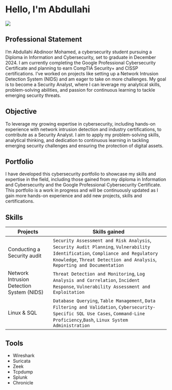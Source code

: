 # Hello, I'm Abdullahi
<a href="https://www.linkedin.com/in/abdullahi-mohamed-6bab022b6"><img src="https://img.shields.io/badge/-LinkedIn-0072b1?&style=for-the-badge&logo=linkedin&logoColor=white" /></a>


## Professional Statement 

I’m Abdullahi Abdinoor Mohamed, a cybersecurity student pursuing a Diploma in Information and Cybersecurity, set to graduate in December 2024. I am currently completing the Google Professional Cybersecurity Certificate and planning to earn CompTIA Security+ and CISSP certifications. I’ve worked on projects like setting up a Network Intrusion Detection System (NIDS) and am eager to take on more challenges. My goal is to become a Security Analyst, where I can leverage my analytical skills, problem-solving abilities, and passion for continuous learning to tackle emerging security threats.

## Objective


To leverage my growing expertise in cybersecurity, including hands-on experience with network intrusion detection and industry certifications, to contribute as a Security Analyst. I aim to apply my problem-solving skills, analytical thinking, and dedication to continuous learning in tackling emerging security challenges and ensuring the protection of digital assets.

## Portfolio 
I have developed this cybersecurity portfolio to showcase my skills and expertise in the field, including those gained from my diploma in Information and Cybersecurity and the Google Professional Cybersecurity Certificate. This portfolio is a work in progress and will be continuously updated as I gain more hands-on experience and add new projects, skills and certifications.

## Skills


| Projects                                       | Skills gained         |
|-----------------------------------------------|----------------------------|
| Conducting a  Security audit         | `Security Assessment and Risk Analysis`, `Security Audit Planning`, `Vulnerability Identification`, `Compliance and Regulatory Knowledge`, `Threat Detection and Analysis`, `Reporting and Documentation`
| Network Intrusion Detection System (NIDS)|   `Threat Detection and Monitoring`, `Log Analysis and Correlation`, `Incident Response`, `Vulnerability Assessment and Exploitation` |
| Linux & SQL | `Database Querying`, `Table Management`, `Data Filtering and Validation`, `Cybersecurity-Specific SQL Use Cases`, `Command-Line Proficiency`,`Bash`, `Linux System Administration`|


## Tools
- Wireshark
- Suricata
- Zeek
- Tcpdump
- Splunk
- Chronicle


